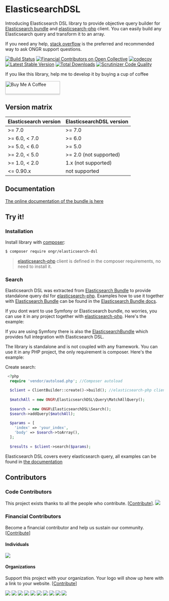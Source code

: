 # ElasticsearchDSL

Introducing Elasticsearch DSL library to provide objective query builder for [Elasticsearch bundle](https://github.com/ongr-io/ElasticsearchBundle) and [elasticsearch-php](https://github.com/elastic/elasticsearch-php) client. You can easily build any Elasticsearch query and transform it to an array.

If you need any help, [stack overflow](http://stackoverflow.com/questions/tagged/ongr)
is the preferred and recommended way to ask ONGR support questions.
 
[![Build Status](https://travis-ci.org/ongr-io/ElasticsearchDSL.svg?branch=master)](https://travis-ci.org/ongr-io/ElasticsearchDSL)
[![Financial Contributors on Open Collective](https://opencollective.com/ongr/all/badge.svg?label=financial+contributors)](https://opencollective.com/ongr) [![codecov](https://codecov.io/gh/ongr-io/ElasticsearchDSL/branch/master/graph/badge.svg)](https://codecov.io/gh/ongr-io/ElasticsearchDSL)
[![Latest Stable Version](https://poser.pugx.org/ongr/elasticsearch-dsl/v/stable)](https://packagist.org/packages/ongr/elasticsearch-dsl)
[![Total Downloads](https://poser.pugx.org/ongr/elasticsearch-dsl/downloads)](https://packagist.org/packages/ongr/elasticsearch-dsl)
[![Scrutinizer Code Quality](https://scrutinizer-ci.com/g/ongr-io/ElasticsearchDSL/badges/quality-score.png?b=master)](https://scrutinizer-ci.com/g/ongr-io/ElasticsearchDSL/?branch=master)


If you like this library, help me to develop it by buying a cup of coffee

<a href="https://www.buymeacoffee.com/zIKBXRc" target="_blank"><img src="https://www.buymeacoffee.com/assets/img/custom_images/orange_img.png" alt="Buy Me A Coffee" style="height: 41px !important;width: 174px !important;box-shadow: 0px 3px 2px 0px rgba(190, 190, 190, 0.5) !important;-webkit-box-shadow: 0px 3px 2px 0px rgba(190, 190, 190, 0.5) !important;" ></a>

## Version matrix

| Elasticsearch version | ElasticsearchDSL version    |
| --------------------- | --------------------------- |
| >= 7.0                | >= 7.0                      |
| >= 6.0, < 7.0         | >= 6.0                      |
| >= 5.0, < 6.0         | >= 5.0                      |
| >= 2.0, < 5.0         | >= 2.0 (not supported)      |
| >= 1.0, < 2.0         | 1.x (not supported)         |
| <= 0.90.x             | not supported               |

## Documentation

[The online documentation of the bundle is here](docs/index.md)

## Try it!

### Installation

Install library with [composer](https://getcomposer.org):

```bash
$ composer require ongr/elasticsearch-dsl
```

> [elasticsearch-php](https://github.com/elastic/elasticsearch-php) client is defined in the composer requirements, no need to install it.

### Search

Elasticsearch DSL was extracted from [Elasticsearch Bundle](https://github.com/ongr-io/ElasticsearchBundle) to provide standalone query dsl for [elasticsearch-php](https://github.com/elastic/elasticsearch-php). Examples how to use it together with [Elasticsearch Bundle](https://github.com/ongr-io/ElasticsearchBundle) can be found in the [Elasticsearch Bundle docs](https://github.com/ongr-io/ElasticsearchBundle/blob/master/Resources/doc/search.md).

If you dont want to use Symfony or Elasticsearch bundle, no worries, you can use it in any project together with [elasticsearch-php](https://github.com/elastic/elasticsearch-php). Here's the example:

If you are using Symfony there is also the [ElasticsearchBundle](https://github.com/ongr-io/ElasticsearchBundle)
which provides full integration with Elasticsearch DSL.

The library is standalone and is not coupled with any framework. You can use it in any PHP project, the only
requirement is composer.  Here's the example:

Create search:

```php
 <?php
  require 'vendor/autoload.php'; //Composer autoload

  $client = ClientBuilder::create()->build(); //elasticsearch-php client
  
  $matchAll = new ONGR\ElasticsearchDSL\Query\MatchAllQuery();
  
  $search = new ONGR\ElasticsearchDSL\Search();
  $search->addQuery($matchAll);
  
  $params = [
    'index' => 'your_index',
    'body' => $search->toArray(),
  ];
  
  $results = $client->search($params);
```

Elasticsearch DSL covers every elasticsearch query, all examples can be found in [the documentation](docs/index.md)

## Contributors

### Code Contributors

This project exists thanks to all the people who contribute. [[Contribute](CONTRIBUTING.md)].
<a href="https://github.com/ongr-io/ElasticsearchDSL/graphs/contributors"><img src="https://opencollective.com/ongr/contributors.svg?width=890&button=false" /></a>

### Financial Contributors

Become a financial contributor and help us sustain our community. [[Contribute](https://opencollective.com/ongr/contribute)]

#### Individuals

<a href="https://opencollective.com/ongr"><img src="https://opencollective.com/ongr/individuals.svg?width=890"></a>

#### Organizations

Support this project with your organization. Your logo will show up here with a link to your website. [[Contribute](https://opencollective.com/ongr/contribute)]

<a href="https://opencollective.com/ongr/organization/0/website"><img src="https://opencollective.com/ongr/organization/0/avatar.svg"></a>
<a href="https://opencollective.com/ongr/organization/1/website"><img src="https://opencollective.com/ongr/organization/1/avatar.svg"></a>
<a href="https://opencollective.com/ongr/organization/2/website"><img src="https://opencollective.com/ongr/organization/2/avatar.svg"></a>
<a href="https://opencollective.com/ongr/organization/3/website"><img src="https://opencollective.com/ongr/organization/3/avatar.svg"></a>
<a href="https://opencollective.com/ongr/organization/4/website"><img src="https://opencollective.com/ongr/organization/4/avatar.svg"></a>
<a href="https://opencollective.com/ongr/organization/5/website"><img src="https://opencollective.com/ongr/organization/5/avatar.svg"></a>
<a href="https://opencollective.com/ongr/organization/6/website"><img src="https://opencollective.com/ongr/organization/6/avatar.svg"></a>
<a href="https://opencollective.com/ongr/organization/7/website"><img src="https://opencollective.com/ongr/organization/7/avatar.svg"></a>
<a href="https://opencollective.com/ongr/organization/8/website"><img src="https://opencollective.com/ongr/organization/8/avatar.svg"></a>
<a href="https://opencollective.com/ongr/organization/9/website"><img src="https://opencollective.com/ongr/organization/9/avatar.svg"></a>
